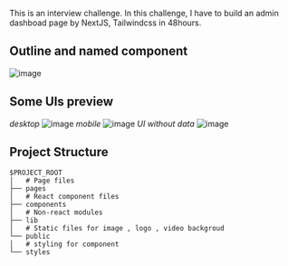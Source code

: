 This is an interview challenge. In this challenge, I have to build an admin dashboad page by NextJS, Tailwindcss in 48hours.

## Outline and named component

![image](https://github.com/user-attachments/assets/2c3e01a5-3556-406d-82c4-9358b29e0e77)

## Some UIs preview

_desktop_
![image](https://github.com/user-attachments/assets/01823bdb-b85e-4092-859e-dbe4adffb86c)
_mobile_
![image](https://github.com/user-attachments/assets/f34d618d-50fa-438f-bbb8-3697a5c8ca39)
_UI without data_
![image](https://github.com/user-attachments/assets/1413541f-4e69-44f7-af2e-ad68c9a1cfe8)

## Project Structure

```
$PROJECT_ROOT
│   # Page files
├── pages
│   # React component files
├── components
│   # Non-react modules
├── lib
│   # Static files for image , logo , video backgroud
└── public
│   # styling for component
└── styles
```

